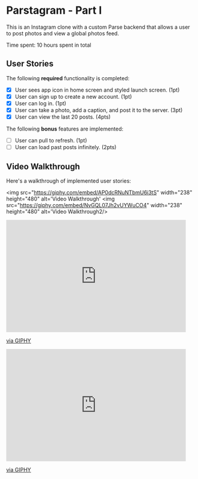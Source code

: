 # Parstagram - Part I

This is an Instagram clone with a custom Parse backend that allows a user to post photos and view a global photos feed.

Time spent: 10 hours spent in total

## User Stories

The following **required** functionality is completed:

- [x] User sees app icon in home screen and styled launch screen. (1pt)
- [x] User can sign up to create a new account. (1pt)
- [x] User can log in. (1pt)
- [x] User can take a photo, add a caption, and post it to the server. (3pt)
- [x] User can view the last 20 posts. (4pts)

The following **bonus** features are implemented:

- [ ] User can pull to refresh. (1pt)
- [ ] User can load past posts infinitely. (2pts)

## Video Walkthrough

Here's a walkthrough of implemented user stories:

<img  src="https://giphy.com/embed/AP0dcRNuNTbmU6i3tS" width="238" height="480" alt='Video Walkthrough' 
<img src="https://giphy.com/embed/NvGQL07Jh2vUYWuCO4" width="238" height="480" alt='Video Walkthrough2/> 
<iframe src="https://giphy.com/embed/j9VVYVBNPAssbx3eDG" width="480" height="300" frameBorder="0" class="giphy-embed" allowFullScreen></iframe><p><a href="https://giphy.com/gifs/j9VVYVBNPAssbx3eDG">via GIPHY</a></p>
<iframe src="https://giphy.com/embed/wAFG47T29R1jKbL1I6" width="480" height="300" frameBorder="0" class="giphy-embed" allowFullScreen></iframe><p><a href="https://giphy.com/gifs/wAFG47T29R1jKbL1I6">via GIPHY</a></p>
